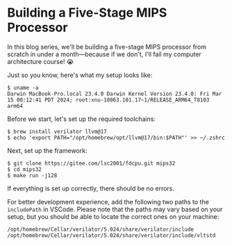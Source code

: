 # Building a Five-Stage MIPS Processor

In this blog series, we'll be building a five-stage MIPS processor from scratch in under a month—because if we don't, I'll fail my computer architecture course! 😭

Just so you know, here's what my setup looks like:

```shell
$ uname -a
Darwin MacBook-Pro.local 23.4.0 Darwin Kernel Version 23.4.0: Fri Mar 15 00:12:41 PDT 2024; root:xnu-10063.101.17~1/RELEASE_ARM64_T8103 arm64
```

Before we start, let's set up the required toolchains:

```shell
$ brew install verilator llvm@17
$ echo 'export PATH="/opt/homebrew/opt/llvm@17/bin:$PATH"' >> ~/.zshrc
```

Next, set up the framework:

```shell
$ git clone https://gitee.com/lsc2001/fdcpu.git mips32
$ cd mips32
$ make run -j128
```

If everything is set up correctly, there should be no errors.

For better development experience, add the following two paths to the `includePath` in VSCode. Please note that the paths may vary based on your setup, but you should be able to locate the correct ones on your machine:

```
/opt/homebrew/Cellar/verilator/5.024/share/verilator/include
/opt/homebrew/Cellar/verilator/5.024/share/verilator/include/vltstd
```